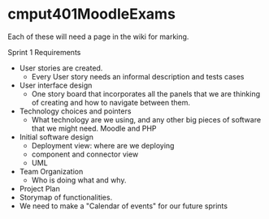 # cmput401MoodleExams

Each of these will need a page in the wiki for marking. 

Sprint 1 Requirements
 * User stories are created. 
   * Every User story needs an informal description and tests cases
 * User interface design
   * One story board that incorporates all the panels that we are thinking of creating and how to navigate between them. 
 * Technology choices and pointers
   * What technology are we using, and any other big pieces of software that we might need. Moodle and PHP
 * Initial software design
   * Deployment view: where are we deploying
   * component and connector view
   * UML
 * Team Organization
   * Who is doing what and why.
  * Project Plan 
   * Storymap of functionalities. 
   * We need to make a "Calendar of events" for our future sprints
  
